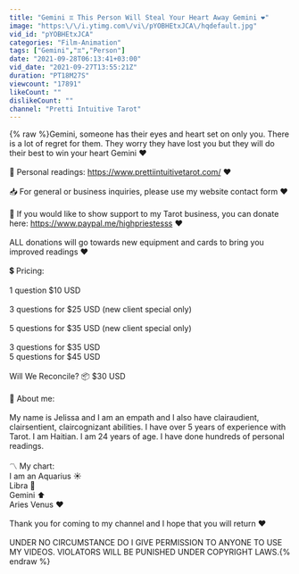 ```yaml
---
title: "Gemini ♊️ This Person Will Steal Your Heart Away Gemini ❤️"
image: "https:\/\/i.ytimg.com\/vi\/pYOBHEtxJCA\/hqdefault.jpg"
vid_id: "pYOBHEtxJCA"
categories: "Film-Animation"
tags: ["Gemini","♊️","Person"]
date: "2021-09-28T06:13:41+03:00"
vid_date: "2021-09-27T13:55:21Z"
duration: "PT18M27S"
viewcount: "17891"
likeCount: ""
dislikeCount: ""
channel: "Pretti Intuitive Tarot"
---
```

{% raw %}Gemini, someone has their eyes and heart set on only you. There is a lot of regret for them. They worry they have lost you but they will do their best to win your heart Gemini ❤️<br /><br />📌 Personal readings: <a rel="nofollow" target="blank" href="https://www.prettiintuitivetarot.com/">https://www.prettiintuitivetarot.com/</a> ❤️<br /><br />📥 For general or business inquiries, please use my website contact form ❤️<br /><br />🤝 If you would like to show support to my Tarot business, you can donate here: <a rel="nofollow" target="blank" href="https://www.paypal.me/highpriestesss">https://www.paypal.me/highpriestesss</a> ❤️<br /><br />ALL donations will go towards new equipment and cards to bring you improved readings ❤️<br /><br />💲 Pricing:<br /><br />1 question $10 USD<br /><br />3 questions for $25 USD (new client special only)<br /><br />5 questions for $35 USD (new client special only)<br /><br />3 questions for $35 USD <br />5 questions for $45 USD<br /><br />Will We Reconcile? 📦 $30 USD<br /><br />💭 About me:<br /><br />My name is Jelissa and I am an empath and I also have clairaudient, clairsentient, claircognizant abilities. I have over 5 years of experience with Tarot. I am Haitian. I am 24 years of age. I have done hundreds of personal readings.<br /><br />〽️ My chart: <br />I am an Aquarius ☀️ <br />Libra 🌙 <br />Gemini ⬆️<br />Aries Venus ❤️<br /><br />Thank you for coming to my channel and I hope that you will return ❤️ <br /><br />UNDER NO CIRCUMSTANCE DO I GIVE PERMISSION TO ANYONE TO USE MY VIDEOS. VIOLATORS WILL BE PUNISHED UNDER COPYRIGHT LAWS.{% endraw %}
